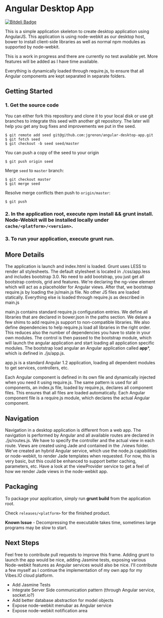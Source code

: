 # Angular Desktop App

[![Bitdeli Badge](https://d2weczhvl823v0.cloudfront.net/jgrenon/angular-desktop-app/trend.png)](https://bitdeli.com/free "Bitdeli Badge")

This is a simple application skeleton to create desktop application using AngularJS. This application is using node-webkit as our desktop host,
bower to install client-side libraries as well as normal npm modules as supported by node-webkit.

This is a work in progress and there are currently no test available yet. More features will be added as I have time available.

Everything is dynamically loaded through require.js, to ensure that all Angular components are kept separated in separate folders.

## Getting Started

### 1. Get the source code

You can either fork this repository and clone it to your local disk or use git branches to integrate this seed with another git repository. The later will
help you get any bug fixes and improvements we put in the seed.

    $ git remote add seed git@github.com:jgrenon/angular-desktop-app.git
    $ git fetch seed
    $ git checkout -b seed seed/master

You can push a copy of the seed to your origin

    $ git push origin seed

Merge `seed` to `master` branch:

    $ git checkout master
    $ git merge seed

  Resolve merge conflicts then push to `origin/master`:

    $ git push

### 2. In the application root, execute **npm install && grunt install**. Node-Webkit will be installed locally under ```cache/<platform>/<version>```.
### 3. To run your application, execute **grunt run**.


## More Details

The application is launch and index.html is loaded. Grunt uses LESS to render all stylesheets. The default stylesheet is located in
./css/app.less and includes bootstrap 3.0. No need to add bootstrap, you just get all bootstrap controls, grid and features. We're declaring the ng-view element which will act as a placeholder
for Angular views. After that, we bootstrap require.js by loading the  js/main.js file. No other JS files are loaded statically. Everything else is loaded through require.js as described
in main.js

main.js contains standard require.js configuration entries. We define all libraries that are declared in bower.json in the paths section. We delare a few shims to add require.js support to
non-compatible libraries. We also define dependencies to help require.js load all libraries in the right order. This reduces also the number of dependencies you have to state in your own
modules. The control is then passed to the bootstrap module, which will launch the angular application and start loading all application specific modules. The bootstrap load angular an
Angular application called **app***, which is defined in ./js/app.js.

app.js is a standard Angular 1.2 application, loading all dependent modules to get services, controllers, etc.

Each Angular component is defined in its own file and dynamically injected when you need it using require.js. The same pattern is used for all components, an index.js file, loaded by require.js,
declares all component files. This ensures that all files are loaded automatically. Each Angular component file is a require.js module, which declares the actual Angular component.

## Navigation

Navigation in a desktop application is different from a web app. The navigation is performed by Angular and all available routes are declared in ./js/routes.js. We have to specify the
controller and the actual view in each route. Views are created using Jade and contained in the ./views folder. We've created an hybrid Angular service, which use the node.js capabilities or
node-webkit, to render Jade templates when requested. For now, this is very basic, but this could be enhanced to support better caching, parameters, etc. Have a look at the viewProvider service
to get a feel of how we render Jade views in the node-webkit app.

## Packaging

To package your application, simply run **grunt build** from the application root.

Check ```releases/<platform>``` for the finished product.

**Known Issue** - Decompressing the executable takes time, sometimes large programs may be slow to start.

## Next Steps

Feel free to contribute pull requests to improve this frame. Adding grunt to launch the app would be nice, adding Jasmine tests, exposing various Node-webkit features as Angular services
would also be nice. I'll contribute a few myself as I continue the implementation of my own app for my Vibes.IO cloud platform.

- Add Jasmine Tests
- Integrate Server Side communication pattern (through Angular service, socket.io?)
- Add better database abstraction for model objects
- Expose node-webkit menubar as Angular service
- Expose node-webkit notification area


